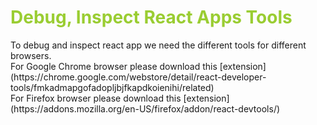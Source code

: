 <h1 style="color: yellowgreen">Debug, Inspect React Apps Tools</h1>
To debug and inspect react app we need the different tools for different browsers.<br>
For Google Chrome browser please download this [extension](https://chrome.google.com/webstore/detail/react-developer-tools/fmkadmapgofadopljbjfkapdkoienihi/related) <br>
For Firefox browser please download this [extension](https://addons.mozilla.org/en-US/firefox/addon/react-devtools/) <br>
